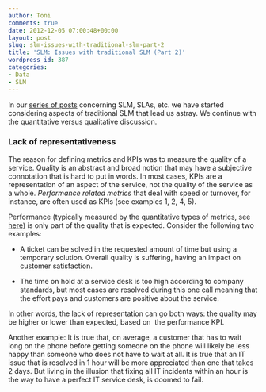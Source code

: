 ```yaml
---
author: Toni
comments: true
date: 2012-12-05 07:00:48+00:00
layout: post
slug: slm-issues-with-traditional-slm-part-2
title: 'SLM: Issues with traditional SLM (Part 2)'
wordpress_id: 387
categories:
- Data
- SLM
---
```


In our [series of posts](http://www.data-intuitive.com/2012/11/service-level-management-the-series/) concerning SLM, SLAs, etc. we have started considering aspects of traditional SLM that lead us astray. We continue with the quantitative versus qualitative discussion.


### Lack of representativeness


The reason for defining metrics and KPIs was to measure the quality of a service. Quality is an abstract and broad notion that may have a subjective connotation that is hard to put in words. In most cases, KPIs are a representation of an aspect of the service, not the quality of the service as a whole. _Performance related metrics_ that deal with speed or turnover, for instance, are often used as KPIs (see examples 1, 2, 4, 5).

Performance (typically measured by the quantitative types of metrics, see [here](http://www.data-intuitive.com/2012/12/slm-issues-with-traditional-slm-part-1/)) is only part of the quality that is expected. Consider the following two examples:



	
  * A ticket can be solved in the requested amount of time but using a temporary solution. Overall quality is suffering, having an impact on customer satisfaction.

	
  * The time on hold at a service desk is too high according to company standards, but most cases are resolved during this one call meaning that the effort pays and customers are positive about the service.


In other words, the lack of representation can go both ways: the quality may be higher or lower than expected, based on  the performance KPI.

Another example: It is true that, on average, a customer that has to wait long on the phone before getting someone on the phone will likely be less happy than someone who does not have to wait at all. It is true that an IT issue that is resolved in 1 hour will be more appreciated than one that takes 2 days. But living in the illusion that fixing all IT incidents within an hour is the way to have a perfect IT service desk, is doomed to fail.
